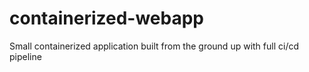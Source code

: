 # containerized-webapp
Small containerized application built from the ground up with full ci/cd pipeline
